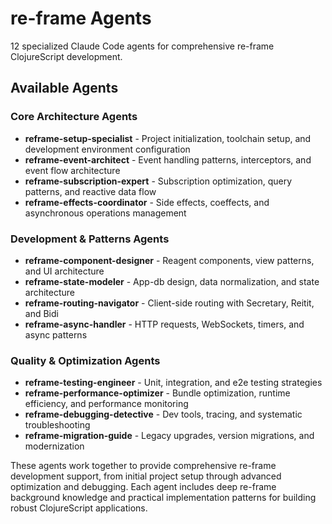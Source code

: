 # re-frame Agents

12 specialized Claude Code agents for comprehensive re-frame ClojureScript development.

## Available Agents

### Core Architecture Agents
- **reframe-setup-specialist** - Project initialization, toolchain setup, and development environment configuration
- **reframe-event-architect** - Event handling patterns, interceptors, and event flow architecture  
- **reframe-subscription-expert** - Subscription optimization, query patterns, and reactive data flow
- **reframe-effects-coordinator** - Side effects, coeffects, and asynchronous operations management

### Development & Patterns Agents
- **reframe-component-designer** - Reagent components, view patterns, and UI architecture
- **reframe-state-modeler** - App-db design, data normalization, and state architecture
- **reframe-routing-navigator** - Client-side routing with Secretary, Reitit, and Bidi
- **reframe-async-handler** - HTTP requests, WebSockets, timers, and async patterns

### Quality & Optimization Agents  
- **reframe-testing-engineer** - Unit, integration, and e2e testing strategies
- **reframe-performance-optimizer** - Bundle optimization, runtime efficiency, and performance monitoring
- **reframe-debugging-detective** - Dev tools, tracing, and systematic troubleshooting
- **reframe-migration-guide** - Legacy upgrades, version migrations, and modernization

These agents work together to provide comprehensive re-frame development support, from initial project setup through advanced optimization and debugging. Each agent includes deep re-frame background knowledge and practical implementation patterns for building robust ClojureScript applications.
